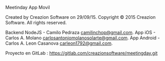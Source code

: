 Meetinday App Movil


Created by Creazion Software on 29/09/15.
Copyright © 2015 Creazion Software. All rights reserved.

Backend NodeJS 	- Camilo Pedraza <camilinchop@gmail.com>.
App iOS 		- Carlos A. Molano <carlosantoniomolanosolarte@gmail.com>.
App Android 	- Carlos A. Leon Casanova <carleon1792@gmail.com>.

Proyecto en GitLab : https://gitlab.com/creazionsoftware/meetingday.git

